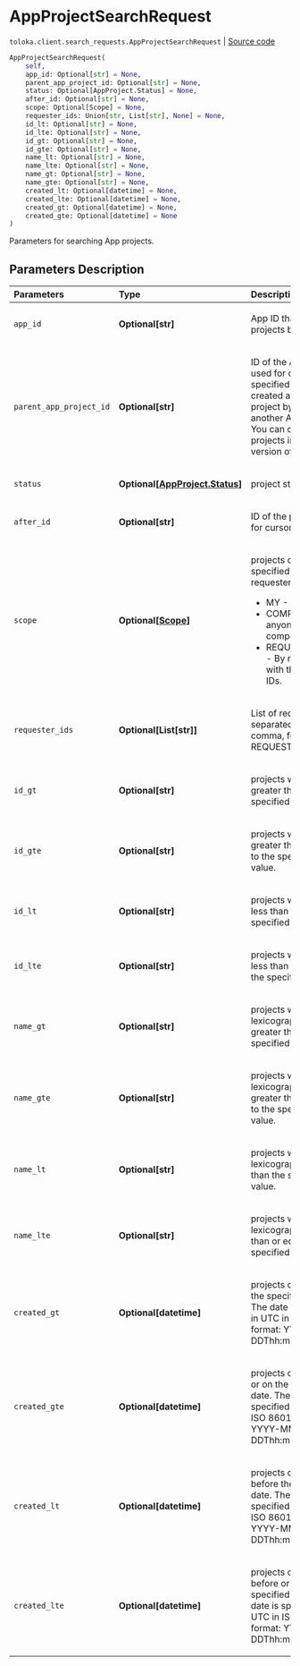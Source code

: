 # AppProjectSearchRequest
`toloka.client.search_requests.AppProjectSearchRequest` | [Source code](https://github.com/Toloka/toloka-kit/blob/v0.1.25/src/client/search_requests.py#L950)

```python
AppProjectSearchRequest(
    self,
    app_id: Optional[str] = None,
    parent_app_project_id: Optional[str] = None,
    status: Optional[AppProject.Status] = None,
    after_id: Optional[str] = None,
    scope: Optional[Scope] = None,
    requester_ids: Union[str, List[str], None] = None,
    id_lt: Optional[str] = None,
    id_lte: Optional[str] = None,
    id_gt: Optional[str] = None,
    id_gte: Optional[str] = None,
    name_lt: Optional[str] = None,
    name_lte: Optional[str] = None,
    name_gt: Optional[str] = None,
    name_gte: Optional[str] = None,
    created_lt: Optional[datetime] = None,
    created_lte: Optional[datetime] = None,
    created_gt: Optional[datetime] = None,
    created_gte: Optional[datetime] = None
)
```

Parameters for searching App projects.

## Parameters Description

| Parameters | Type | Description |
| :----------| :----| :-----------|
`app_id`|**Optional\[str\]**|<p>App ID that the projects belong to.</p>
`parent_app_project_id`|**Optional\[str\]**|<p>ID of the App project used for cloning. It&#x27;s specified only if you created an App project by cloning another App project. You can clone projects in the web version of Toloka.</p>
`status`|**Optional\[[AppProject.Status](toloka.client.app.AppProject.Status.md)\]**|<p>project status.</p>
`after_id`|**Optional\[str\]**|<p>ID of the project used for cursor pagination.</p>
`scope`|**Optional\[[Scope](toloka.client.search_requests.AppProjectSearchRequest.Scope.md)\]**|<p>projects created by a specified range of requesters:<ul><li>MY - Only by me;</li><li>COMPANY - By anyone from the company;</li><li>REQUESTER_LIST - By requesters with the specified IDs.</li></ul></p>
`requester_ids`|**Optional\[List\[str\]\]**|<p>List of requester IDs separated by a comma, for scope = REQUESTER_LIST.</p>
`id_gt`|**Optional\[str\]**|<p>projects with an ID greater than the specified value.</p>
`id_gte`|**Optional\[str\]**|<p>projects with an ID greater than or equal to the specified value.</p>
`id_lt`|**Optional\[str\]**|<p>projects with an ID less than the specified value.</p>
`id_lte`|**Optional\[str\]**|<p>projects with an ID less than or equal to the specified value.</p>
`name_gt`|**Optional\[str\]**|<p>projects with a name lexicographically greater than the specified value.</p>
`name_gte`|**Optional\[str\]**|<p>projects with a name lexicographically greater than or equal to the specified value.</p>
`name_lt`|**Optional\[str\]**|<p>projects with a name lexicographically less than the specified value.</p>
`name_lte`|**Optional\[str\]**|<p>projects with a name lexicographically less than or equal to the specified value.</p>
`created_gt`|**Optional\[datetime\]**|<p>projects created after the specified date. The date is specified in UTC in ISO 8601 format: YYYY-MM-DDThh:mm:ss[.sss].</p>
`created_gte`|**Optional\[datetime\]**|<p>projects created after or on the specified date. The date is specified in UTC in ISO 8601 format: YYYY-MM-DDThh:mm:ss[.sss].</p>
`created_lt`|**Optional\[datetime\]**|<p>projects created before the specified date. The date is specified in UTC in ISO 8601 format: YYYY-MM-DDThh:mm:ss[.sss].</p>
`created_lte`|**Optional\[datetime\]**|<p>projects created before or on the specified date. The date is specified in UTC in ISO 8601 format: YYYY-MM-DDThh:mm:ss[.sss].</p>
